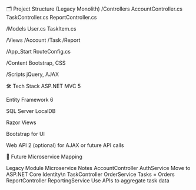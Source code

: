 🗂️ Project Structure (Legacy Monolith)
/Controllers
    AccountController.cs
    TaskController.cs
    ReportController.cs

/Models
    User.cs
    TaskItem.cs

/Views
    /Account
    /Task
    /Report

/App_Start
    RouteConfig.cs

/Content
    Bootstrap, CSS

/Scripts
    jQuery, AJAX

    
🛠️ Tech Stack
ASP.NET MVC 5

Entity Framework 6

SQL Server LocalDB

Razor Views

Bootstrap for UI

Web API 2 (optional) for AJAX or future API calls


🔄 Future Microservice Mapping

Legacy           Module	Microservice	  Notes
AccountController	AuthService	          Move to ASP.NET Core Identity\n
TaskController	  OrderService	        Tasks = Orders
ReportController	ReportingService	    Use APIs to aggregate task data
